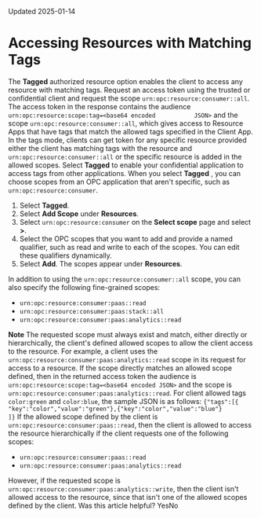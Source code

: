 Updated 2025-01-14
# Accessing Resources with Matching Tags
The **Tagged** authorized resource option enables the client to access any resource with matching tags.
Request an access token using the trusted or confidential client and request the scope `urn:opc:resource:consumer::all`. The access token in the response contains the audience `urn:opc:resource:scope:tag=<base64 encoded           JSON>` and the scope `urn:opc:resource:consumer::all`, which gives access to Resource Apps that have tags that match the allowed tags specified in the Client App.
In the tags mode, clients can get token for any specific resource provided either the client has matching tags with the resource and `urn:opc:resource:consumer::all` or the specific resource is added in the allowed scopes.
Select **Tagged** to enable your confidential application to access tags from other applications.
When you select **Tagged** , you can choose scopes from an OPC application that aren't specific, such as `urn:opc:resource:consumer`. 
  1. Select **Tagged**.
  2. Select **Add Scope** under **Resources**.
  3. Select `urn:opc:resource:consumer` on the **Select scope** page and select **>**.
  4. Select the OPC scopes that you want to add and provide a named qualifier, such as read and write to each of the scopes. You can edit these qualifiers dynamically.
  5. Select **Add**.
The scopes appear under **Resources**.


In addition to using the `urn:opc:resource:consumer::all` scope, you can also specify the following fine-grained scopes:
  * `urn:opc:resource:consumer:paas::read`
  * `urn:opc:resource:consumer:paas:stack::all`
  * `urn:opc:resource:consumer:paas:analytics::read`


**Note** The requested scope must always exist and match, either directly or hierarchically, the client's defined allowed scopes to allow the client access to the resource.
For example, a client uses the `urn:opc:resource:consumer:paas:analytics::read` scope in its request for access to a resource. If the scope directly matches an allowed scope defined, then in the returned access token the audience is `urn:opc:resource:scope:tag=<base64 encoded JSON>` and the scope is `urn:opc:resource:consumer:paas:analytics::read`.
For client allowed tags `color:green` and `color:blue`, the sample JSON is as follows: 
`{"tags":[{ "key":"color","value":"green"},{"key":"color","value":"blue"}           ]}`
If the allowed scope defined by the client is `urn:opc:resource:consumer:paas::read`, then the client is allowed to access the resource hierarchically if the client requests one of the following scopes:
  * `urn:opc:resource:consumer:paas::read`
  * `urn:opc:resource:consumer:paas:analytics::read`


However, if the requested scope is `urn:opc:resource:consumer:paas:analytics::write`, then the client isn't allowed access to the resource, since that isn't one of the allowed scopes defined by the client.
Was this article helpful?
YesNo


